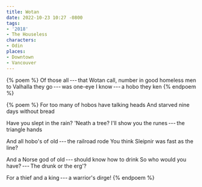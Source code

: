 ```yaml
---
title: Wotan
date: 2022-10-23 10:27 -0800
tags:
- '2018'
- The Houseless
characters:
- Odin
places:
- Downtown
- Vancouver
---
```

{% poem %}
Of those all&thinsp;---&thinsp;that Wotan call, number in good homeless men
to Valhalla they go&thinsp;---&thinsp;was one-eye I know&thinsp;---&thinsp;a hobo they ken
{% endpoem %}

{% poem %}
For too many of hobos have talking heads
And starved nine days without bread

Have you slept in the rain? 'Neath a tree?
I'll show you the runes&thinsp;---&thinsp;the triangle hands

And all hobo's of old&thinsp;---&thinsp;the railroad rode
You think Sleipnir was fast as the line?

And a Norse god of old&thinsp;---&thinsp;should know how to drink
So who would you have?&thinsp;---&thinsp;The drunk or the erg'?

For a thief and a king&thinsp;---&thinsp;a warrior's dirge!
{% endpoem %}
